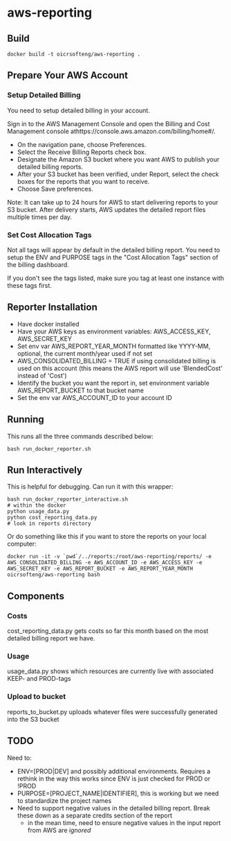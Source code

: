 # aws-reporting

## Build

    docker build -t oicrsofteng/aws-reporting .

## Prepare Your AWS Account

### Setup Detailed Billing

You need to setup detailed billing in your account.

Sign in to the AWS Management Console and open the Billing and Cost Management console athttps://console.aws.amazon.com/billing/home#/.

* On the navigation pane, choose Preferences.
* Select the Receive Billing Reports check box.
* Designate the Amazon S3 bucket where you want AWS to publish your detailed billing reports.
* After your S3 bucket has been verified, under Report, select the check boxes for the reports that you want to receive.
* Choose Save preferences.

Note: It can take up to 24 hours for AWS to start delivering reports to your S3 bucket. After delivery starts, AWS updates the detailed report files multiple times per day.

### Set Cost Allocation Tags

Not all tags will appear by default in the detailed billing report.  You need to setup the ENV and PURPOSE tags in the "Cost Allocation Tags" section of the billing dashboard.

If you don't see the tags listed, make sure you tag at least one instance with these tags first.

## Reporter Installation

* Have docker installed
* Have your AWS keys as environment variables: AWS_ACCESS_KEY, AWS_SECRET_KEY
* Set env var AWS_REPORT_YEAR_MONTH formatted like YYYY-MM, optional, the current month/year used if not set
* AWS_CONSOLIDATED_BILLING = TRUE if using consolidated billing is used on this account (this means the AWS report will use 'BlendedCost' instead of 'Cost')
* Identify the bucket you want the report in, set environment variable AWS_REPORT_BUCKET to that bucket name
* Set the env var AWS_ACCOUNT_ID to your account ID

## Running

This runs all the three commands described below:

    bash run_docker_reporter.sh

## Run Interactively

This is helpful for debugging.  Can run it with this wrapper:

    bash run_docker_reporter_interactive.sh
    # within the docker
    python usage_data.py
    python cost_reporting_data.py
    # look in reports directory

Or do something like this if you want to store the reports on your local computer:

    docker run -it -v `pwd`/../reports:/root/aws-reporting/reports/ -e AWS_CONSOLIDATED_BILLING -e AWS_ACCOUNT_ID -e AWS_ACCESS_KEY -e AWS_SECRET_KEY -e AWS_REPORT_BUCKET -e AWS_REPORT_YEAR_MONTH oicrsofteng/aws-reporting bash

## Components

### Costs
cost_reporting_data.py gets costs so far this month based on the most detailed billing report we have.

### Usage
usage_data.py shows which resources are currently live with associated KEEP- and PROD-tags

### Upload to bucket
reports_to_bucket.py uploads whatever files were successfully generated into the S3 bucket

## TODO

Need to:

* ENV=[PROD|DEV] and possibly additional environments. Requires a rethink in the way this works since ENV is just checked for PROD or !PROD
* PURPOSE=[PROJECT_NAME|IDENTIFIER], this is working but we need to standardize the project names
* Need to support negative values in the detailed billing report. Break these down as a separate credits section of the report
    * in the mean time, need to ensure negative values in the input report from AWS are *ignored*
